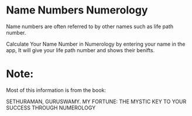# Name Numbers Numerology
  <p>Name numbers are often referred to by other names such as life path number.
  <p>Calculate Your Name Number in Numerology by entering your name in the app, It will give your life path number and shows their benifts. 
  
 # Note: 
 <p>Most of this information is from the book:
 <p>SETHURAMAN, GURUSWAMY. MY FORTUNE: THE MYSTIC KEY TO YOUR SUCCESS THROUGH NUMEROLOGY
